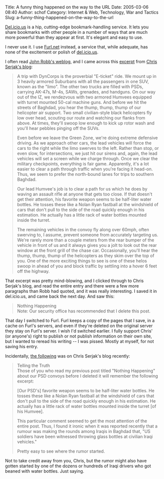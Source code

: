 Title: A funny thing happened on the way to the URL
Date: 2005-03-06 08:40
Author: schof
Category: Internet &amp; Web, Technology, War and Tactics
Slug: a-funny-thing-happened-on-the-way-to-the-url

[Del.icio.us](http://del.icio.us/) is a hip, cutting-edge
bookmark-handling service. It lets you share bookmarks with other people
in a number of ways that are much more powerful than they appear at
first. It's elegant and easy to use.

I never use it. I use [Furl.net](http://furl.net) instead, a service
that, while adequate, has none of the excitement or polish of
[del.icio.us](http://del.icio.us/).

I often read [John Robb's weblog](http://jrobb.mindplex.org/), and I
came across this [excerpt](http://jrobb.mindplex.org/2005/02/10.html)
from [Chris Serjak's blog](http://serjak.blogspot.com/):

> A trip with DynCorps is the proverbial "E-ticket" ride. We mount up in
> 3 heavily armored Suburbans with all the passengers in one SUV, known
> as the "limo". The other two trucks are filled with PSDs, carrying
> AK-47s, M-4s, SAWs, grenades, and handguns. On our way out of the IZ,
> we rendezvous with two armored Humvees equipped with turret mounted
> 50-cal machine guns. And before we hit the streets of Baghdad, you
> hear the thump, thump, thump of our helicopter air support. Two small
> civilian-style black helicopters fly low over head, scouting our route
> and watching our flanks from above. At times, they'll swoop low enough
> to kick up rotor wash and you'll hear pebbles pinging off the SUVs.
>
> Even before we leave the Green Zone, we're doing extreme defensive
> driving. As we approach other cars, the lead vehicles will force the
> cars to the right while the limo swerves to the left. Rather than
> stop, or even slow, for intersections, we just hit our sirens and,
> again, the lead vehicles will set a screen while we charge through.
> Once we clear the military checkpoints, everything is fair game.
> Apparently, it's a lot easier to clear a path through traffic when
> you're facing it head-on. Thus, we seem to prefer the north-bound
> lanes for trips to southern Baghdad.
>
> Our lead Humvee's job is to clear a path for us which he does by
> waving an assault rifle at anyone that gets too close. If that doesn't
> get their attention, his favorite weapon seems to be half-liter water
> bottles. He tosses these like a Nolan Ryan fastball at the windshield
> of cars that don't pull to the side of the road quickly enough in his
> estimation. He actually has a little rack of water bottles mounted
> inside the turret.
>
> The remaining vehicles in the convoy fly along over 60mph, often
> swerving to, I assume, prevent someone from accurately targeting us.
> We're rarely more than a couple meters from the rear bumper of the
> vehicle in front of us and it always gives you a jolt to look out the
> rear window at the front grill of the chase car. Occasionally, you'll
> hear the thump, thump, thump of the helicopters as they skim over the
> top of you. One of the more exciting things to see is one of these
> helos swoop in ahead of you and block traffic by settling into a hover
> 6 feet off the highway.

That excerpt was pretty mind-blowing, and I clicked through to Chris
Serjak's blog, and read the entire entry and there were a few more
paragraphs than Robb had quoted, and it was really interesting. I saved
it in del.icio.us, and came back the next day. And saw this:

> Nothing Happening  
>  Note: Our security office has recommended that I delete this post.

That day I switched to Furl. Furl keeps a copy of the pages that I save,
in a cache on Furl's servers, and even if they're deleted on the
original server they stay on Furl's server. I wish I'd switched earlier.
I fully support Chris' (or anyone's) right to publish or not publish
information on their own site, but I wanted to reread his writing -- I
was pissed. Mostly at myself, for not saving his entry.

Incidentally, [the
following](http://serjak.blogspot.com/2005/03/telling-truth.html) was on
Chris Serjak's blog recently:

> Telling the Truth  
>  Those of you who read my previous post titled "Nothing Happening"
> about our PSD convoys before I deleted it will remember the following
> excerpt:
>
> [Our PSD's] favorite weapon seems to be half-liter water bottles. He
> tosses these like a Nolan Ryan fastball at the windshield of cars that
> don't pull to the side of the road quickly enough in his estimation.
> He actually has a little rack of water bottles mounted inside the
> turret [of his Humvee].
>
> This particular comment seemed to get the most attention of the entire
> post. Thus, I found it ironic when it was reported recently that a
> rumour was making the rounds among Iraqis in Baghdad that, "US
> soldiers have been witnessed throwing glass bottles at civilian Iraqi
> vehicles."
>
> Pretty easy to see where the rumor started.

Not to take credit away from you, Chris, but the rumor might also have
gotten started by one of the dozens or hundreds of Iraqi drivers who got
beaned with water bottles. Just saying.

